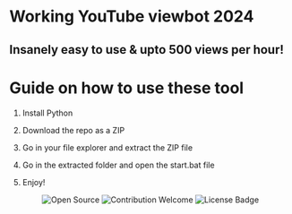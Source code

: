 # Working YouTube viewbot 2024

## Insanely easy to use & upto 500 views per hour!    
   
# Guide on how to use these tool  
   
1. Install Python  
  
2. Download the repo as a ZIP   

3. Go in your file explorer and extract the ZIP file 
  
4. Go in the extracted folder and open the start.bat file   

5. Enjoy! 
 
<p align="center">  
  <img src="https://badges.frapsoft.com/os/v1/open-source.svg?v=103" alt="Open Source">
  <img src="https://img.shields.io/badge/contributions-welcome-brightgreen.svg?style=flat" alt="Contribution Welcome">  
  <img src="https://img.shields.io/badge/License-GPLv3-blue.svg" alt="License Badge"> 
</p> 
